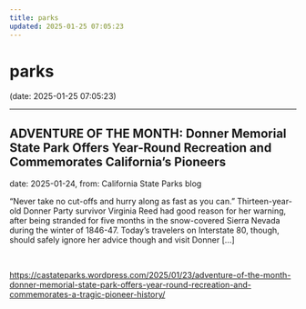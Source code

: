 ```yaml
---
title: parks
updated: 2025-01-25 07:05:23
---
```


# parks

(date: 2025-01-25 07:05:23)

---

## ADVENTURE OF THE MONTH: Donner Memorial State Park Offers Year-Round Recreation and Commemorates California’s Pioneers

date: 2025-01-24, from: California State Parks blog

“Never take no cut-offs and hurry along as fast as you can.” Thirteen-year-old Donner Party survivor Virginia Reed had good reason for her warning, after being stranded for five months in the snow-covered Sierra Nevada during the winter of 1846-47. Today&#8217;s travelers on Interstate 80, though, should safely ignore her advice though and visit Donner [&#8230;] 

<br> 

<https://castateparks.wordpress.com/2025/01/23/adventure-of-the-month-donner-memorial-state-park-offers-year-round-recreation-and-commemorates-a-tragic-pioneer-history/>

